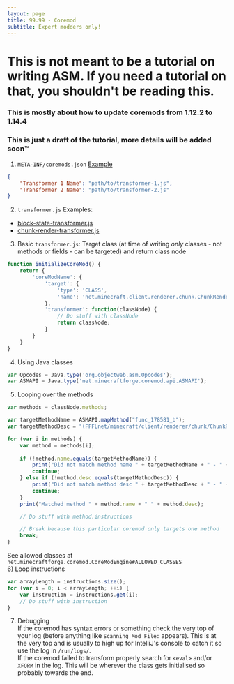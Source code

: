 ```yaml
---
layout: page
title: 99.99 - Coremod
subtitle: Expert modders only!
---
```


# This is not meant to be a tutorial on writing ASM. If you need a tutorial on that, you shouldn't be reading this.
### This is mostly about how to update coremods from 1.12.2 to 1.14.4

### This is just a draft of the tutorial, more details will be added soon™️

1) `META-INF/coremods.json` [Example](https://github.com/Cadiboo/NoCubes/tree/master/src/main/resources/META-INF/coremods.json)
```json
{
	"Transformer 1 Name": "path/to/transformer-1.js",
	"Transformer 2 Name": "path/to/transformer-2.js"
}
```  
2) `transformer.js` Examples:  
- [block-state-transformer.js](https://github.com/Cadiboo/NoCubes/blob/1.14.4/src/main/resources/block-state-transformer.js)  
- [chunk-render-transformer.js](https://github.com/Cadiboo/NoCubes/blob/1.14.4/src/main/resources/chunk-render-transformer.js)  

3) Basic `transformer.js`: Target class (at time of writing _only_ classes - not methods or fields - can be targeted) and return class node
```javascript
function initializeCoreMod() {
	return {
		'coreModName': {
			'target': {
				'type': 'CLASS',
				'name': 'net.minecraft.client.renderer.chunk.ChunkRender'
			},
			'transformer': function(classNode) {
				// Do stuff with classNode
				return classNode;
			}
		}
	}
}
```  
4) Using Java classes
```javascript
var Opcodes = Java.type('org.objectweb.asm.Opcodes');
var ASMAPI = Java.type('net.minecraftforge.coremod.api.ASMAPI');
```  
5) Looping over the methods
```javascript
var methods = classNode.methods;

var targetMethodName = ASMAPI.mapMethod("func_178581_b");
var targetMethodDesc = "(FFFLnet/minecraft/client/renderer/chunk/ChunkRenderTask;)V";

for (var i in methods) {
	var method = methods[i];
	
	if (!method.name.equals(targetMethodName)) {
		print("Did not match method name " + targetMethodName + " - " + method.name);
		continue;
	} else if (!method.desc.equals(targetMethodDesc)) {
		print("Did not match method desc " + targetMethodDesc + " - " + method.desc);
		continue;
	}
	print("Matched method " + method.name + " " + method.desc);

	// Do stuff with method.instructions

	// Break because this particular coremod only targets one method
	break;
}
```
See allowed classes at `net.minecraftforge.coremod.CoreModEngine#ALLOWED_CLASSES`   
6) Loop instructions
```javascript
var arrayLength = instructions.size();
for (var i = 0; i < arrayLength; ++i) {
	var instruction = instructions.get(i);
	// Do stuff with instruction
}
```  
7) Debugging  
If the coremod has syntax errors or something check the very top of your log (before anything like `Scanning Mod File:` appears). This is at the very top and is usually to high up for IntelliJ's console to catch it so use the log in `/run/logs/`.  
If the coremod failed to transform properly search for `<eval>` and/or `XFORM` in the log. This will be wherever the class gets initialised so probably towards the end.
